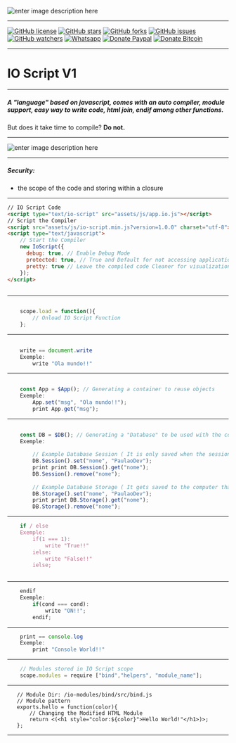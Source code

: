 ![enter image description here](https://i.imgur.com/y8m3HSj.gif)

----------------------------------------------


[![GitHub license](https://img.shields.io/badge/license-MIT-blue.svg)](https://raw.githubusercontent.com/PaulaoDev/io-script-js/master/LICENSE)
[![GitHub stars](https://img.shields.io/github/stars/PaulaoDev/io-script-js.svg)](https://github.com/PaulaoDev/ChatBot-PHP-Facebook/stargazers)
[![GitHub forks](https://img.shields.io/github/forks/PaulaoDev/io-script-js.svg)](https://github.com/PaulaoDev/ChatBot-PHP-Facebook/fork)
[![GitHub issues](https://img.shields.io/github/issues/PaulaoDev/io-script-js.svg)](https://github.com/PaulaoDev/ChatBot-PHP-Facebook/issues)
[![GitHub watchers](https://img.shields.io/github/watchers/badges/shields.svg?style=social&label=Watch)](https://github.com/PaulaoDev/io-script-js/subscription)
[![Whatsapp](https://img.shields.io/badge/Whatsapp-On-green.svg)](https://bit.ly/whatsappdopaulo)
[![Donate Paypal](https://img.shields.io/badge/Donate-PayPal-green.svg)](https://goo.gl/ujU2QU)
[![Donate Bitcoin](https://img.shields.io/badge/Donate-Bitcoin-yellow.svg)](https://blockchain.info/address/37RWdwgsXK94pANXm9fHv722k4zQmtmCpH)


----------------------------------------------

# IO Script V1

_______________________________________

##### A "language" based on javascript, comes with an auto compiler, module support, easy way to write code, html join, endif among other functions.
But does it take time to compile? **Do not.**

_______________________________________

![enter image description here](https://imgur.com/yqi4HAI.png)

_______________________________________

#####  Security:
		
 - the scope of the code and storing within a closure
 
 
_______________________________________


```html
// IO Script Code
<script type="text/io-script" src="assets/js/app.io.js"></script>
// Script the Compiler
<script src="assets/js/io-script.min.js?version=1.0.0" charset="utf-8"></script>
<script type="text/javascript">
    // Start the Compiler
    new IoScript({
      debug: true, // Enable Debug Mode
      protected: true, // True and Default for not accessing application scope
      pretty: true // Leave the compiled code Cleaner for visualization, if false it will automatically activate Clean mode
    }); 
</script>
	  

```

_______________________________________


```javascript

	scope.load = function(){
		// Onload IO Script Function 
	};

```

_______________________________________


```javascript
	
	write == document.write
	Exemple: 
		write "Ola mundo!!"

```

_______________________________________


```javascript
	
	const App = $App(); // Generating a container to reuse objects
	Exemple: 
		App.set("msg", "Ola mundo!!");
		print App.get("msg");

```

_______________________________________


```javascript
	
	const DB = $DB(); // Generating a "Database" to be used with the code
	Exemple: 
	
		// Example Database Session ( It is only saved when the session is active )
		DB.Session().set("nome", "PaulaoDev");
		print print DB.Session().get("nome");
		DB.Session().remove("nome");
		
		// Example Database Storage ( It gets saved to the computer that accessed until someone removed )
		DB.Storage().set("nome", "PaulaoDev");
		print print DB.Storage().get("nome");
		DB.Storage().remove("nome");

```

_______________________________________


```javascript
	if / else
	Exemple:
		if(1 === 1):
			write "True!!"
		ielse:
			write "False!!"
		ielse;
		

```

_______________________________________


```javascript
	endif
	Exemple:
		if(cond === cond):
			write "ON!!";
		endif;

```

_______________________________________


```javascript
	print == console.log
	Exemple:
		print "Console World!!"

```

_______________________________________

```javascript
	// Modules stored in IO Script scope
	scope.modules = require ["bind","helpers", "module_name"];

```

_______________________________________

 
 
 ```
	// Module Dir: /io-modules/bind/src/bind.js
	// Module pattern
	exports.hello = function(color){
		// Changing the Modified HTML Module
		return <(<h1 style="color:${color}">Hello World!"</h1>)>;
	};

```
	
_______________________________________
